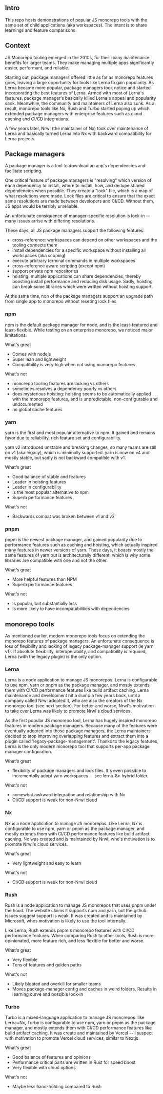## Intro

This repo hosts demonstrations of popular JS monorepo tools with the same set of child applications (aka workspaces). The intent is to share learnings and feature comparisons.


## Context

JS Monorepo tooling emerged in the 2010s, for their many maintenance benefits for larger teams. They make managing multiple apps significantly easier, performant, and reliable.

Starting out, package managers offered little as far as monorepo features goes, leaving a large opportunity for tools like Lerna to gain popularity. As Lerna became more popular, package managers took notice and started incorporating the best features of Lerna. Armed with most of Lerna's features, package manager's basically killed Lerna's appeal and popularity sank. Meanwhile, the community and maintainers of Lerna also sunk. As a result, monorepo tools like Nx, Rush and Turbo started poping up which extended package managers with enterprise features such as cloud caching and CI/CD integrations.

A few years later, Nrwl (the maintainer of Nx) took over maintenance of Lerna and basically turned Lerna into Nx with backward compatibility for Lerna projects.

## Package managers

A package manager is a tool to download an app's dependencies and facilitate scripting.

One critical feature of package managers is "resolving" which version of each dependency to install, where to install, how, and dedupe shared dependencies when possible. They create a "lock" file, which is a map of what resolutions were made. Lock files are critical to ensure that the exact same resolutions are made between developers and CI/CD. Without them, JS apps would be terribly unreliable.

An unfortunate consiquence of manager-specific resolution is lock-in -- many issues arrise with differing resolutions.

These days, all JS package managers support the following features:

- cross-reference: workspaces can depend on other workspaces and the tooling connects them
- install dependencies for a specific workspace without installing all workspaces (aka scoping)
- execute arbitrary terminal commands in multiple workspaces
- cross-reference aware scripting (except npm)
- support private npm repositories
- hoisting: multiple applications can share dependencies, thereby boosting install performance and reducing disk usage. Sadly, hoisting can break some libraries which were written without hoisting
  support.

At the same time, non of the package managers support an upgrade path from single app to monorepo without reseting lock files.

### npm

npm is the default package manager for node, and is the least-featured and least-flexible. While testing on an enterprise monorepo, we noticed major limitations.

What's great
- Comes with nodejs
- Super lean and lightweight
- Compatibility is very high when not using monorepo features

What's not
- monorepo tooling features are lacking vs others
- sometimes resolves a dependency poorly vs others
- does mysterious hoisting: hoisting seems to be automatically applied with the monorepo features, and is unpredictable,
   non-configurable and undocumented
- no global cache features


### yarn

yarn is the first and most popular alternative to npm. It gained and remains favor due to reliability, rich feature set and configurability.

yarn v2 introduced unstable and breaking changes, so many teams are still on v1 (aka legacy), which is minimally supported. yarn is now on v4 and mostly stable, but sadly is not backward compatible with v1.

What's great
- Good balance of stable and features
- Leader in hoisting features
- Leader in configurability
- Is the most popular alternative to npm
- Superb performance features

What's not
- Backwards compat was broken between v1 and v2


### pnpm

pnpm is the newest package manager, and gained popularity due to performance features such as caching and hoisting, which actually inspired many features in newer versions of yarn. These days, it boasts mostly the same features of yarn but is architecturally different, which is why some libraries are compatible with one and not the other.

What's great
- More helpful features than NPM
- Superb performance features

What's not
- Is popular, but substantially less
- Is more likely to have incompatabilities with dependencies


## monorepo tools

As mentioned earlier, modern monorepo tools focus on extending the monorepo features of package managers. An unfortunate consequence is loss of flexibility and lacking of legacy package-manager support (ie yarn v1). If absolute flexibility, interoperability, and compatibility is required, Lerna (with the legacy plugin) is the only option.


### Lerna

Lerna is a node application to manage JS monorepos. Lerna is configurable to use npm, yarn or pnpm as the package manager, and mostly extends them with CI/CD performance features like build artifact caching. Lerna maintenance and development hit a slump a few years back, until a company called Nrwl adopted it, who are also the creators of the Nx monorepo tool (see next section). For better and worse, Nrwl's motivation to take over Lerna was likely to promote Nrwl's cloud services.

As the first popular JS monorepo tool, Lerna has hugely inspired monorepo features in modern package managers. Because many of the features were eventually adopted into those package managers, the Lerna maintainers decided to stop improving overlapping features and extract them into a plugin called 'legacy-package-management'. Thanks to the legacy features, Lerna is the only modern monorepo tool that supports per-app package manager configuration.


What's great
- flexibility of package managers and lock files. It's even possible to incrementally adopt yarn workspaces -- see lerna-8x-hybrid folder.

What's not
- somewhat awkward integration and relationship with Nx
- CI/CD support is weak for non-Nrwl cloud


### Nx

Nx is a node application to manage JS monorepos. Like Lerna, Nx is configurable to use npm, yarn or pnpm as the package manager, and mostly extends them with CI/CD performance features like build artifact caching. Nx was created and is maintained by Nrwl, who's motivation is to promote Nrwl's cloud services.

What's great
- Very lightweight and easy to learn

What's not
- CI/CD support is weak for non-Nrwl cloud


### Rush

Rush is a node application to manage JS monorepos that uses pnpm under the hood. The website claims it supports npm and yarn, but the github issues suggest support is weak. It was created and is maintained by Microsoft, whos motivation is likely to use the tool internally.

Like Lerna, Rush extends pnpm's monorepo features with CI/CD performance features. When comparing Rush to other tools, Rush is more opinionated, more feature rich, and less flexible for better and worse.

What's great
- Very flexible
- Tons of features and golden paths

What's not
- Likely bloated and overkill for smaller teams
- Moves package-manager config and caches in weird folders. Results in learning curve and possible lock-in


### Turbo

Turbo is a mixed-language application to manage JS monorepos. like Lerna+Nx, Turbo is configurable to use npm, yarn or pnpm as the package manager, and mostly extends them with CI/CD performance features like build artifact caching. It was create and maintained by Vercel -- I suspect with motivation to promote Vercel cloud services, similar to Nextjs.

What's great
- Good balance of features and opinions
- Performance critical parts are written in Rust for speed boost
- Very flexible with cloud options

What's not
- Maybe less hand-holding compared to Rush